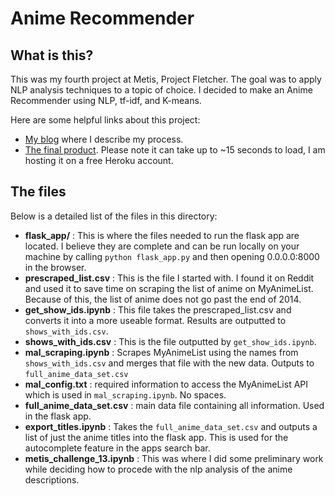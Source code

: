# Anime Recommender

## What is this?

This was my fourth project at Metis, Project Fletcher. The goal was to apply NLP analysis techniques to a topic of choice. I decided to make an Anime Recommender using NLP, tf-idf, and K-means.

Here are some helpful links about this project:

* [My blog](http://kennmyers.github.io/kennmyers.github.io/data%20science/Metis-Fourth-Project) where I describe my process.
* [The final product](https://anime-recommender.herokuapp.com/). Please note it can take up to ~15 seconds to load, I am hosting it on a free Heroku account.

## The files

Below is a detailed list of the files in this directory:

* **flask_app/** : This is where the files needed to run the flask app are located. I believe they are complete and can be run locally on your machine by calling ```python flask_app.py``` and then opening 0.0.0.0:8000 in the browser.
* **prescraped_list.csv** : This is the file I started with. I found it on Reddit and used it to save time on scraping the list of anime on MyAnimeList. Because of this, the list of anime does not go past the end of 2014.
* **get_show_ids.ipynb** : This file takes the prescraped_list.csv and converts it into a more useable format. Results are outputted to ```shows_with_ids.csv```.
* **shows_with_ids.csv** : This is the file outputted by ```get_show_ids.ipynb```.
* **mal_scraping.ipynb** : Scrapes MyAnimeList using the names from ```shows_with_ids.csv``` and merges that file with the new data. Outputs to ```full_anime_data_set.csv```
* **mal_config.txt** : required information to access the MyAnimeList API which is used in ```mal_scraping.ipynb```. No spaces.
* **full_anime_data_set.csv** : main data file containing all information. Used in the flask app.
* **export_titles.ipynb** : Takes the ```full_anime_data_set.csv``` and outputs a list of just the anime titles into the flask app. This is used for the autocomplete feature in the apps search bar.
* **metis_challenge_13.ipynb** : This was where I did some preliminary work while deciding how to procede with the nlp analysis of the anime descriptions. 
